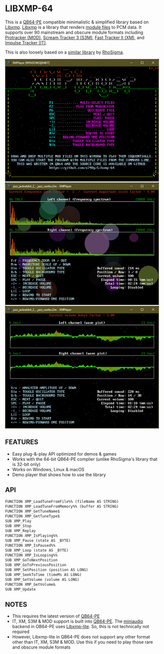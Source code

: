 # LIBXMP-64

This is a [QB64-PE](https://github.com/QB64-Phoenix-Edition/QB64pe) compatible minimalistic & simplified library based on [Libxmp](https://github.com/libxmp/libxmp). [Libxmp](https://github.com/libxmp/libxmp) is a library that renders [module files](https://en.wikipedia.org/wiki/Module_file) to PCM data. It supports over 90 mainstream and obscure module formats including [Protracker (MOD)](https://en.wikipedia.org/wiki/MOD_(file_format)), [Scream Tracker 3 (S3M)](https://en.wikipedia.org/wiki/S3M_(file_format)), [Fast Tracker II (XM)](https://en.wikipedia.org/wiki/XM_(file_format)), and [Impulse Tracker (IT)](https://en.wikipedia.org/wiki/Impulse_Tracker#IT_file_format).

This is also loosely based on a [similar library](https://qb64phoenix.com/forum/showthread.php?tid=29) by [RhoSigma](https://github.com/RhoSigma-QB64).

![Screenshot](screenshots/screenshot1.png)
![Screenshot](screenshots/screenshot2.png)
![Screenshot](screenshots/screenshot3.png)

## FEATURES

- Easy plug-&-play API optimized for demos & games
- Works with the 64-bit QB64-PE complier (unlike RhoSigma's library that is 32-bit only)
- Works on Windows, Linux & macOS
- Demo player that shows how to use the library

## API

```VB
FUNCTION XMP_LoadTuneFromFile%% (fileName AS STRING)
FUNCTION XMP_LoadTuneFromMemory%% (buffer AS STRING)
FUNCTION XMP_GetTuneName$
FUNCTION XMP_GetTuneType$
SUB XMP_Play
SUB XMP_Stop
SUB XMP_Replay
FUNCTION XMP_IsPlaying%%
SUB XMP_Pause (state AS _BYTE)
FUNCTION XMP_IsPaused%%
SUB XMP_Loop (state AS _BYTE)
FUNCTION XMP_IsLooping%%
SUB XMP_GoToNextPosition
SUB XMP_GoToPreviousPosition
SUB XMP_SetPosition (position AS LONG)
SUB XMP_SeekToTime (timeMs AS LONG)
SUB XMP_SetVolume (volume AS LONG)
FUNCTION XMP_GetVolume&
SUB XMP_Update
```

## NOTES

- This requires the latest version of [QB64-PE](https://github.com/QB64-Phoenix-Edition/QB64pe/releases/latest)
- IT, XM, S3M & MOD support is built into [QB64-PE](https://github.com/QB64-Phoenix-Edition/QB64pe/releases/latest). The [miniaudio](https://miniaud.io/) backend in OB64-PE uses [Libxmp-lite](https://github.com/libxmp/libxmp/tree/master/lite). So, this is not technically not required
- However, Libxmp-lite in QB64-PE does not support any other format other than IT, XM, S3M & MOD. Use this if you need to play those rare and obscure module formats
